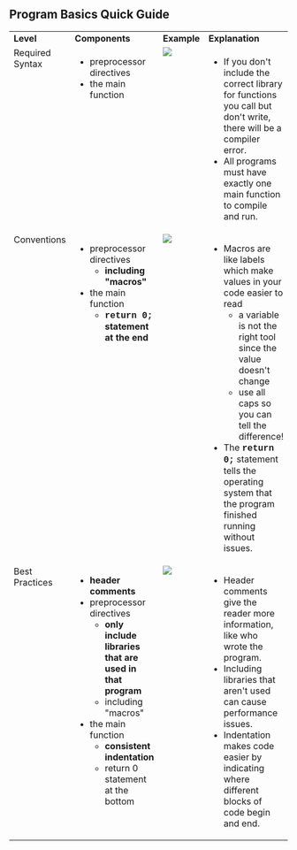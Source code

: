 <style>
    td{
        vertical-align: top;
    }
</style>

<h2>Program Basics Quick Guide</h2>
<table>
    <tbody>
        <tr>
            <td><strong>Level</strong></td>
            <td><strong>Components</strong></td>
            <td><strong>Example</strong></td>
            <td><strong>Explanation</strong></td>
        </tr>
        <tr>
            <td>Required Syntax</td>
            <td>
                <ul>
                    <li>preprocessor directives</li>
                    <li>the main function</li>
                </ul>
            </td>
            <td>
                <img src="https://github.com/user-attachments/assets/d8ef632a-7a25-4399-afdf-3efd216fcba0" style="height:auto; width:auto">
            </td>
            <td>
                <ul>
                    <li>If you don't include the correct library for functions you call but don't write, there will be a compiler error.</li>
                    <li>All programs must have exactly one main function to compile and run.</li>
                </ul>
            </td>
        </tr>
        <tr>
            <td>Conventions</td>
            <td>
                <ul>
                    <li>preprocessor directives
                        <ul>
                            <li><strong style="font-family: inherit; font-size: 1rem;">including "macros"</strong></li>
                        </ul>
                    </li>
                    <li>the main function
                        <ul>
                            <li><strong style="font-family: inherit; font-size: 1rem;"><span style="font-family: 'courier new', courier;">return 0;</span> statement at the end</strong></li>
                        </ul>
                    </li>
                </ul>
            </td>
            <td><img src="https://github.com/user-attachments/assets/d99fc476-a933-4228-80ff-0a97b4fcb576" style="height:auto; width:auto"></td>
            <td>
                <ul>
                    <li>Macros are like labels which make values in your code easier to read
                        <ul>
                            <li>a variable is not the right tool since the value doesn't change</li>
                            <li>use all caps so you can tell the difference!</li>
                        </ul>
                    </li>
                    <li>The <strong style="font-family: inherit; font-size: 1rem;"><span style="font-family: 'courier new', courier;">return 0;</span></strong> statement tells the operating system that the program finished running without issues.</li>
                </ul>
            </td>
        </tr>
        <tr>
            <td>Best Practices</td>
            <td>
                <ul>
                    <li><strong>header comments</strong></li>
                    <li>preprocessor directives
                        <ul>
                            <li><strong style="font-family: inherit; font-size: 1rem;">only include libraries that are used in that program</strong></li>
                            <li>including "macros"</li>
                        </ul>
                    </li>
                    <li>the main function
                        <ul>
                            <li><strong>consistent indentation</strong></li>
                            <li>return 0 statement at the bottom</li>
                        </ul>
                    </li>
                </ul>
            </td>
            <td><img src="https://github.com/user-attachments/assets/b78a17e7-09b1-4af7-87f3-b2441124277d" style="height:auto; width:auto"></td>
            <td>
                <ul>
                    <li>Header comments give the reader more information, like who wrote the program.</li>
                    <li>Including libraries that aren't used can cause performance issues.</li>
                    <li>Indentation makes code easier by indicating where different blocks of code begin and end.</li>
                </ul>
            </td>
        </tr>
    </tbody>
</table>
